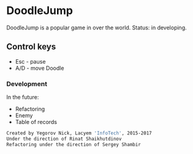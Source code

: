 # DoodleJump

DoodleJump is a popular game in over the world. Status: in developing.

## Control keys
* Esc - pause
* A/D - move Doodle

### Development
In the future: 
- Refactoring
- Enemy
- Table of records

```sh
Created by Yegorov Nick, Lacyem 'InfoTech', 2015-2017
Under the direction of Rinat Shaikhutdinov
Refactoring under the direction of Sergey Shambir
```
